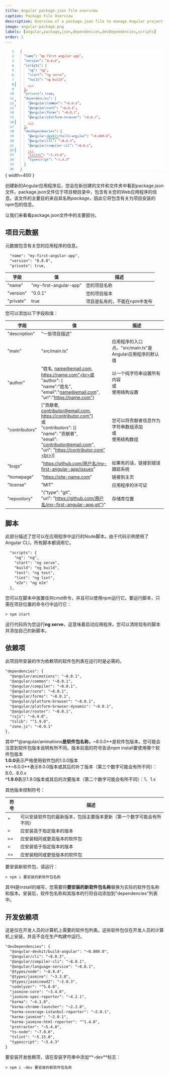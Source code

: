 ```yaml
---
title: Angular package.json file overview
caption: Package File Overview
description: Overview of a package.json file to manage Angular project
image: angular-package.png
labels: [angular,package,json,dependencies,devDependencies,scripts]
order: 2
---
```

![Angular package文件](angular-package.png){ width=400 }

创建新的Angular应用程序后，您会在新创建的文件和文件夹中看到package.json文件。package.json文件位于项目根目录中，包含有关您的Web应用程序的信息。该文件的主要目的来自其名称*package*，因此它将包含有关为项目安装的npm包的信息。<br>

让我们来看看package.json文件中的主要部分。

## 项目元数据

元数据包含有关您的应用程序的信息。

~~~
  "name": "my-first-angular-app",
  "version": "0.0.0",
  "private": true,
~~~

字段         | 值                          | 描述
--------------|--------------------------------|-----------
"name" | "my-first-angular-app"     | 您的项目名称
"version" | "0.0.1" | 您的项目版本
"private" | true | 项目是私有的，不能在npm中发布

您可以添加以下字段和值：

字段         | 值                          | 描述
--------------|--------------------------------|-----------
"description" | "一些项目描述"     |
"main"        | "src/main.ts"                  | 应用程序的入口点。"src/main.ts"是Angular应用程序的默认值
"author"      | "姓名, name@email.com, https://name.com"<br>或<br>"author": { <br> "name":"姓名",<br>"email":"name@email.com",<br>"url":"https://name.com"} | 以一个纯字符串设置所有内容<br>或<br>使用结构设置
"contributors"| ["贡献者, contributor@email.com, https://contributor.com"]<br>或<br>"contributors": [{<br>"name": "贡献者",<br>"email": "contributor@email.com",<br>"url": "https://contributor.com"<br>}]<br>  | 您可以将贡献者信息作为字符串数组添加<br>或<br>使用结构数组
"bugs"        | "https://github.com/用户名/my-first-angular-app/issues"  | 如果有的话，链接到错误跟踪系统
"homepage"    | "https://site-name.com"                               | 链接到主页
"license"     | "MIT"                                                 | 应用程序的许可证
"repository"  | "{"type": "git",<br> "url": "https://github.com/用户名/my-first-angular-app.git"}"                   | 存储库位置

## 脚本

此部分描述了您可以在应用程序中运行的Node脚本。由于代码示例使用了Angular CLI，所有脚本都调用它。

~~~
  "scripts": {
    "ng": "ng",
    "start": "ng serve",
    "build": "ng build",
    "test": "ng test",
    "lint": "ng lint",
    "e2e": "ng e2e"
  },
~~~

您可以在脚本中放置任何cmd命令，并且可以使用npm运行它。要运行脚本，只需在项目位置的命令行中运行它：

~~~
> npm start
~~~

这行代码将为您运行**ng serve**，这意味着启动应用程序。您可以清除现有的脚本并添加自己的新脚本。

## 依赖项

此项目所安装的作为依赖项的软件包列表在运行时是必需的。

~~~
"dependencies": {
  "@angular/animations": "~8.0.1",
  "@angular/common": "~8.0.1",
  "@angular/compiler": "~8.0.1",
  "@angular/core": "~8.0.1",
  "@angular/forms": "~8.0.1",
  "@angular/platform-browser": "~8.0.1",
  "@angular/platform-browser-dynamic": "~8.0.1",
  "@angular/router": "~8.0.1",
  "rxjs": "~6.4.0",
  "tslib": "^1.9.0",
  "zone.js": "~0.9.1"
},
~~~

其中**@angular/animations**是软件包名称，**~8.0.0**是软件包版本。您可能会注意到软件包版本说明有所不同。版本前面的符号告诉npm install要使用哪个软件包版本<br>
**1.0.0**表示严格使用软件包的1.0.0版本<br>
**~8.0.0**表示8.0.0版本或其后的补丁版本（第三个数字可能会有所不同）：8.0、8.0.x<br>
**^1.9.0**表示1.9.0版本或其后的次要版本（第二个数字可能会有所不同）：1、1.x <br>

其他版本控制符号：

符号         | 描述      
---------------|------------------
*  | 可以安装软件包的最新版本，包括主要版本更新（第一个数字可能会有所不同）
>  | 应安装高于指定版本的版本
>= | 应安装相同或更高版本的软件包
<  | 应安装低于指定版本的版本
<= | 应安装相同或更低版本的软件包 

要安装新软件包，请运行：

~~~
> npm i 要安装的新软件包名称
~~~

其中**i**是install的缩写，您需要将**要安装的新软件包名称**替换为实际的软件包名称和版本。安装后，软件包名称和其版本的行将自动添加到"dependencies"列表中。

## 开发依赖项

这是仅在开发人员的计算机上需要的软件包列表。这些软件包仅在开发人员的计算机上安装，并且不会在生产构建中运行。

~~~
"devDependencies": {
  "@angular-devkit/build-angular": "~0.800.0",
  "@angular/cli": "~8.0.3",
  "@angular/compiler-cli": "~8.0.1",
  "@angular/language-service": "~8.0.1",
  "@types/node": "~8.9.4",
  "@types/jasmine": "~3.3.8",
  "@types/jasminewd2": "~2.0.3",
  "codelyzer": "^5.0.0",
  "jasmine-core": "~3.4.0",
  "jasmine-spec-reporter": "~4.2.1",
  "karma": "~4.1.0",
  "karma-chrome-launcher": "~2.2.0",
  "karma-coverage-istanbul-reporter": "~2.0.1",
  "karma-jasmine": "~2.0.1",
  "karma-jasmine-html-reporter": "^1.4.0",
  "protractor": "~5.4.0",
  "ts-node": "~7.0.0",
  "tslint": "~5.15.0",
  "typescript": "~3.4.3"
}
~~~

要安装开发依赖项，请在安装字符串中添加**-dev**标志：

~~~
> npm i -dev 要安装的新软件包名称
~~~